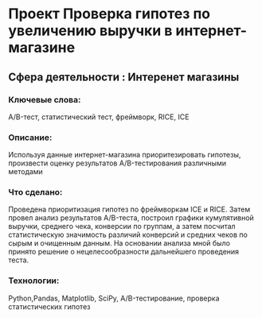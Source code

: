 # Проект Проверка гипотез по увеличению выручки в интернет-магазине

## Сфера деятельности : Интеренет магазины

### Ключевые слова: 
A/B-тест, статистический тест, фреймворк, RICE, ICE
 

### Описание:
Используя данные интернет-магазина приоритезировать гипотезы, произвести оценку результатов A/B-тестирования различными методами

### Что сделано:

Проведена приоритизация гипотез по фреймворкам ICE и RICE. Затем провел анализ
результатов A/B-теста, построил графики кумулятивной выручки, среднего чека,
конверсии по группам, а затем посчитал статистическую значимость различий конверсий
и средних чеков по сырым и очищенным данным. На основании анализа мной было
принято решение о нецелесообразности дальнейшего проведения теста.

### Технологии:

Python,Pandas, Matplotlib, SciPy, A/B-тестирование,
проверка статистических гипотез
